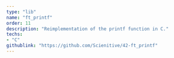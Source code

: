 ```yaml
---
type: "lib"
name: "ft_printf"
order: 11
description: "Reimplementation of the printf function in C."
techs:
- "C"
githublink: "https://github.com/Scienitive/42-ft_printf"
---
```

